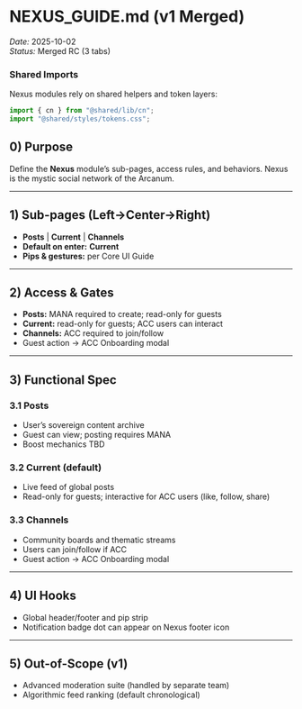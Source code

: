 # NEXUS_GUIDE.md (v1 Merged)

_Date:_ 2025-10-02  
_Status:_ Merged RC (3 tabs)

### Shared Imports
Nexus modules rely on shared helpers and token layers:
```ts
import { cn } from "@shared/lib/cn";
import "@shared/styles/tokens.css";
```

## 0) Purpose
Define the **Nexus** module’s sub-pages, access rules, and behaviors. Nexus is the mystic social network of the Arcanum.

---
## 1) Sub-pages (Left→Center→Right)
- **Posts** | **Current** | **Channels**
- **Default on enter:** **Current**
- **Pips & gestures:** per Core UI Guide

---
## 2) Access & Gates
- **Posts:** MANA required to create; read-only for guests
- **Current:** read-only for guests; ACC users can interact
- **Channels:** ACC required to join/follow
- Guest action → ACC Onboarding modal

---
## 3) Functional Spec
### 3.1 Posts
- User’s sovereign content archive
- Guest can view; posting requires MANA
- Boost mechanics TBD

### 3.2 Current (default)
- Live feed of global posts
- Read-only for guests; interactive for ACC users (like, follow, share)

### 3.3 Channels
- Community boards and thematic streams
- Users can join/follow if ACC
- Guest action → ACC Onboarding modal

---
## 4) UI Hooks
- Global header/footer and pip strip
- Notification badge dot can appear on Nexus footer icon

---
## 5) Out-of-Scope (v1)
- Advanced moderation suite (handled by separate team)
- Algorithmic feed ranking (default chronological)
